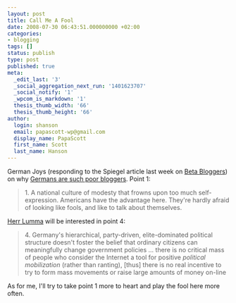 ```yaml
---
layout: post
title: Call Me A Fool
date: 2008-07-30 06:43:51.000000000 +02:00
categories:
- blogging
tags: []
status: publish
type: post
published: true
meta:
  _edit_last: '3'
  _social_aggregation_next_run: '1401623707'
  _social_notify: '1'
  _wpcom_is_markdown: '1'
  thesis_thumb_width: '66'
  thesis_thumb_height: '66'
author:
  login: shanson
  email: papascott-wp@gmail.com
  display_name: PapaScott
  first_name: Scott
  last_name: Hanson
---
```

<p>German Joys (responding to the Spiegel article last week on <a href="http://www.spiegel.de/spiegel/0,1518,567038,00.html">Beta Bloggers</a>) on why <a href="http://andrewhammel.typepad.com/german_joys/2008/07/internet-die-beta-blogger---netzwelt---spiegel-online---nachrichten.html">Germans are such poor bloggers</a>. Point 1:</p>
<blockquote><p>1. A national culture of modesty that frowns upon too much self-expression. Americans have the advantage here. They're hardly afraid of looking like fools, and like to talk about themselves.</p></blockquote>
<p><a href="http://lumma.de/">Herr Lumma</a> will be interested in point 4:</p>
<blockquote><p>4. Germany's hierarchical, party-driven, elite-dominated political structure doesn't foster the belief that ordinary citizens can meaningfully change government policies ... there is no critical mass of people who consider the Internet a tool for positive <em>political mobilization</em> (rather than ranting), [thus] there is no real incentive to try to form mass movements or raise large amounts of money on-line</p></blockquote>
<p>As for me, I'll try to take point 1 more to heart and play the fool here more often.</p>
